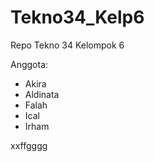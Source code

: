 # Tekno34_Kelp6
Repo Tekno 34 Kelompok 6

Anggota:
- Akira
- Aldinata
- Falah
- Ical
- Irham

xxffgggg